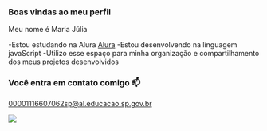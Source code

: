 ### Boas vindas ao meu perfil   

Meu nome é Maria Júlia

-Estou estudando na Alura [Alura](https://www.alura.com.br)
-Estou  desenvolvendo na linguagem javaScript
-Utilizo esse espaço para minha organização e compartilhamento dos meus projetos desenvolvidos

### Você entra em contato comigo 📫

00001116607062sp@al.educacao.sp.gov.br

![](https://media1.tenor.com/m/BxGMjNvxEIYAAAAC/love.gif)
